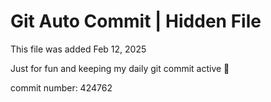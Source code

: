 # Git Auto Commit | Hidden File

This file was added Feb 12, 2025

Just for fun and keeping my daily git commit active 🤪

commit number: 424762
